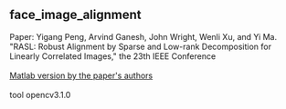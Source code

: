 ## face_image_alignment
Paper: Yigang Peng, Arvind Ganesh, John Wright, Wenli Xu, and Yi Ma. "RASL: Robust Alignment by Sparse and Low-rank Decomposition for Linearly Correlated Images," the 23th IEEE Conference<br>  
[Matlab version by the paper's authors](http://perception.csl.illinois.edu/matrix-rank/rasl.html)<br>  
tool opencv3.1.0<br>  
